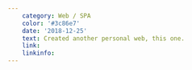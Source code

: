 ```yaml
---
    category: Web / SPA
    color: '#3c86e7'
    date: '2018-12-25'
    text: Created another personal web, this one.
    link: 
    linkinfo: 
---
```

